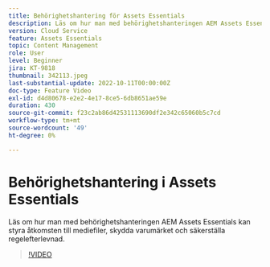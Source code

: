 ```yaml
---
title: Behörighetshantering för Assets Essentials
description: Läs om hur man med behörighetshanteringen AEM Assets Essentials kan styra åtkomsten till mediefiler, skydda varumärket och säkerställa regelefterlevnad.
version: Cloud Service
feature: Assets Essentials
topic: Content Management
role: User
level: Beginner
jira: KT-9818
thumbnail: 342113.jpeg
last-substantial-update: 2022-10-11T00:00:00Z
doc-type: Feature Video
exl-id: d4d80678-e2e2-4e17-8ce5-6db8651ae59e
duration: 430
source-git-commit: f23c2ab86d42531113690df2e342c65060b5c7cd
workflow-type: tm+mt
source-wordcount: '49'
ht-degree: 0%

---
```


# Behörighetshantering i Assets Essentials

Läs om hur man med behörighetshanteringen AEM Assets Essentials kan styra åtkomsten till mediefiler, skydda varumärket och säkerställa regelefterlevnad.

>[!VIDEO](https://video.tv.adobe.com/v/342113?quality=12&learn=on)
